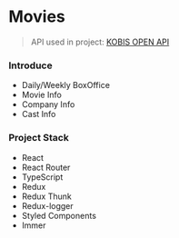 # Movies

> API used in project: [KOBIS OPEN API](http://www.kobis.or.kr/kobisopenapi/homepg/main/main.do, "Go KOBIS")

### Introduce
* Daily/Weekly BoxOffice
* Movie Info
* Company Info
* Cast Info

### Project Stack
* React
* React Router
* TypeScript
* Redux
* Redux Thunk
* Redux-logger
* Styled Components
* Immer
